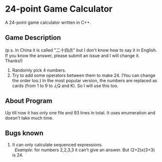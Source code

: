 # 24-point Game Calculator
A 24-point game calculator written in C++.
## Game Description
(p.s. In China it is called "二十四点" but I don't know how to say it in English.
If you know the answer, please submit an issue and I will change it. Thanks!)
1. Randomly pick 4 numbers.
2. Try to add some operators between them to make 24. (You can change the order too.)
In the most popular version, the numbers are replaced as cards (from 1 to 9 to J,Q and K).
So I will use this too.
## About Program
Up till now it has only one file and 93 lines in total. It uses enumeration and doesn't take much time.
## Bugs known
1. It can only calculate sequenced expressions.<br>
&nbsp;&nbsp;_Example_: for numbers 2,2,3,3 it can't give an answer. But (2+2)x(3+3) is 24.
